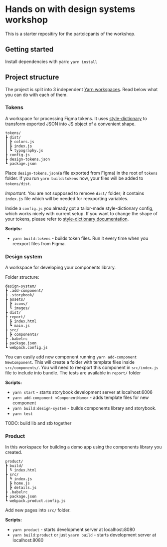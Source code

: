 # Hands on with design systems workshop

This is a starter repositiry for the partcicpants of the workshop.

## Getting started
Install dependencies with yarn: `yarn install`
## Project structure

The project is split into 3 independent [Yarn workspaces](https://classic.yarnpkg.com/en/docs/workspaces/). Read below what you can do with each of them.

### Tokens

A workspace for processing Figma tokens. It uses [style-dictionary](https://github.com/amzn/style-dictionary) to transform exported JSON into JS object of a convenient shape.

```
tokens/
┣ dist/
┃ ┣ colors.js
┃ ┣ index.js
┃ ┗ typography.js
┣ config.js
┣ design-tokens.json
┗ package.json
```

Place `design-tokens.json`(a file exported from Figma) in the root of `tokens` folder. If you run `yarn build:tokens` now, your files will be added to `tokens/dist`.

*Important.* You are not supposed to remove `dist/` folder; it contains `index.js` file which will be needed for reexporting variables.

Inside a `config.js` you already got a tailor-made style-dictionary config, which works nicely with current setup. If you want to change the shape of your tokens, please refer to [style-dictionary documentation](https://amzn.github.io/style-dictionary/#/README).

__Scripts:__ 

- `yarn build:tokens` - builds token files. Run it every time when you reexport files from Figma.

### Design system

A workspace for developing your components library.

Folder structure: 
```
design-system/
┣ .add-component/ 
┣ .storybook/
┣ assets/
┃ ┣ icons/
┃ ┗ images/
┣ dist/
┣ report/
┃ ┣ index.html
┃ ┗ main.js
┣ src/
┃ ┣ components/
┣ .babelrc
┣ package.json
┗ webpack.config.js
```

You can easily add new component running `yarn add-component NewComponent`. This will create a folder with template files inside `src/components/`. You will need to reexport this component in `src/index.js` file to include into bundle.
The tests are available in `report/` folder

__Scripts:__ 

- `yarn start` - starts storybook development server at localhost:6006
- `yarn add-component <ComponentName>` - adds template files for new component
- `yarn build:design-system` - builds components library and storybook.
- `yarn test`

TODO: build lib and stb together

### Product

In this workspace for building a demo app using the components library you created.

```
product/
┣ build/
┃ ┗ index.html
┣ src/
┃ ┗ index.js
┃ ┣ home.js
┃ ┣ details.js
┣ .babelrc
┣ package.json
┗ webpack.product.config.js
```

Add new pages into `src/` folder. 

__Scripts:__ 
- `yarn product` - starts development server at localhost:8080
- `yarn build:product` or just `yaarn build` - starts development server at localhost:8080